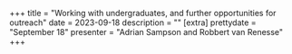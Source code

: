 +++
title = "Working with undergraduates, and further opportunities for outreach"
date = 2023-09-18
description = ""
[extra]
prettydate = "September 18"
presenter = "Adrian Sampson and Robbert van Renesse"
+++
